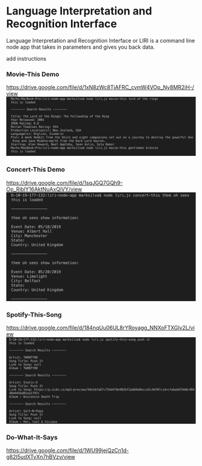 # Language Interpretation and Recognition Interface

Language Interpretation and Recognition Interface or LIRI is a command line node app that takes in parameters and gives you back data.

add instructions


### Movie-This Demo
https://drive.google.com/file/d/1xN8zWc8TjAFRC_cvmW4VOp_Ny8MR2iH-/view
![movie-this](/images/movie.png)

### Concert-This Demo
https://drive.google.com/file/d/1sqJGQ7GQh9-Op_RiblY16AktNuAxQiVY/view
![concert-this](/images/concert.png)

### Spotify-This-Song
https://drive.google.com/file/d/184nqUu06UL8rYRoyagg_NNXoFTXGlv2L/view
![spotify-this-song](/images/spotify.png)

### Do-What-It-Says
https://drive.google.com/file/d/1WU99jejQzCn1d-g82I5udXTvXn7hBVzv/view
